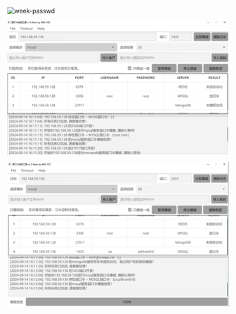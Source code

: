 ![week-passwd](https://socialify.git.ci/BBD-YZZ/week-passwd/image?description=1&forks=1&issues=1&language=1&name=1&owner=1&pattern=Circuit%20Board&stargazers=1&theme=Dark)

![1](https://github.com/BBD-YZZ/week-passwd/blob/master/img/1.PNG)

![2](https://github.com/BBD-YZZ/week-passwd/blob/master/img/2.PNG)
